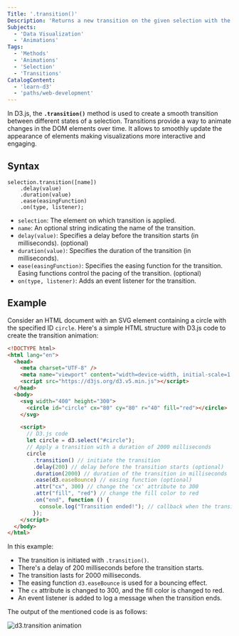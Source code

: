 ```yaml
---
Title: '.transition()'
Description: 'Returns a new transition on the given selection with the specified name.'
Subjects:
  - 'Data Visualization'
  - 'Animations'
Tags:
  - 'Methods'
  - 'Animations'
  - 'Selection'
  - 'Transitions'
CatalogContent:
  - 'learn-d3'
  - 'paths/web-development'
---
```


In D3.js, the **`.transition()`** method is used to create a smooth transition between different states of a selection. Transitions provide a way to animate changes in the DOM elements over time.
It allows to smoothly update the appearance of elements making visualizations more interactive and engaging.

## Syntax

```pseudo
selection.transition([name])
    .delay(value)
    .duration(value)
    .ease(easingFunction)
    .on(type, listener);
```

- `selection`: The element on which transition is applied.
- `name`: An optional string indicating the name of the transition.
- `delay(value)`: Specifies a delay before the transition starts (in milliseconds). (optional)
- `duration(value)`: Specifies the duration of the transition (in milliseconds).
- `ease(easingFunction)`: Specifies the easing function for the transition. Easing functions control the pacing of the transition. (optional)
- `on(type, listener)`: Adds an event listener for the transition.

## Example

Consider an HTML document with an SVG element containing a circle with the specified ID `circle`. Here's a simple HTML structure with D3.js code to create the transition animation:

```html
<!DOCTYPE html>
<html lang="en">
  <head>
    <meta charset="UTF-8" />
    <meta name="viewport" content="width=device-width, initial-scale=1.0" />
    <script src="https://d3js.org/d3.v5.min.js"></script>
  </head>
  <body>
    <svg width="400" height="300">
      <circle id="circle" cx="80" cy="80" r="40" fill="red"></circle>
    </svg>

    <script>
      // D3.js code
      let circle = d3.select("#circle");
      // Apply a transition with a duration of 2000 milliseconds
      circle
        .transition() // initiate the transition
        .delay(200) // delay before the transition starts (optional)
        .duration(2000) // duration of the transition in milliseconds
        .ease(d3.easeBounce) // easing function (optional)
        .attr("cx", 300) // change the 'cx' attribute to 300
        .attr("fill", "red") // change the fill color to red
        .on("end", function () {
          console.log("Transition ended!"); // callback when the transition ends (optional)
        });
    </script>
  </body>
</html>
```

In this example: 
- The transition is initiated with `.transition()`.
- There's a delay of 200 milliseconds before the transition starts.
- The transition lasts for 2000 milliseconds.
- The easing function `d3.easeBounce` is used for a bouncing effect.
- The `cx` attribute is changed to 300, and the fill color is changed to red.
- An event listener is added to log a message when the transition ends.

The output of the mentioned code is as follows:

![d3.transition animation](https://raw.githubusercontent.com/Codecademy/docs/main/media/d3-transition.gif)

